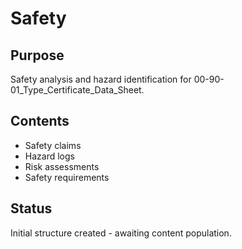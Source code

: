 # Safety

## Purpose
Safety analysis and hazard identification for 00-90-01_Type_Certificate_Data_Sheet.

## Contents
- Safety claims
- Hazard logs
- Risk assessments
- Safety requirements

## Status
Initial structure created - awaiting content population.
